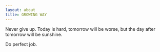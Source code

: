 ```yaml
---
layout: about
title: GROWING WAY
---
```


Never give up. 
Today is hard, 
tomorrow will be worse, 
but the day after tomorrow will be sunshine.

Do perfect job.

